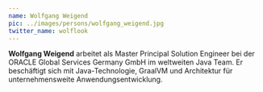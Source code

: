 ```yaml
---
name: Wolfgang Weigend
pic: ../images/persons/wolfgang_weigend.jpg
twitter_name: wolflook
---
```


**Wolfgang Weigend** arbeitet als Master Principal Solution Engineer bei der ORACLE Global Services Germany GmbH im weltweiten Java Team. Er beschäftigt sich mit Java-Technologie, GraalVM und Architektur für unternehmensweite Anwendungsentwicklung.